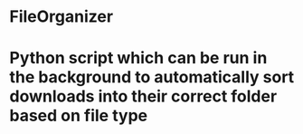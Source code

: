# FileOrganizer
# Python script which can be run in the background to automatically sort downloads into their correct folder based on file type
